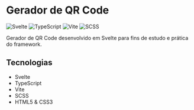 # Gerador de QR Code

![Svelte](https://img.shields.io/badge/svelte-%23FF3E00.svg?style=for-the-badge&logo=svelte&logoColor=white)
![TypeScript](https://img.shields.io/badge/typescript-%23007ACC.svg?style=for-the-badge&logo=typescript&logoColor=white)
![Vite](https://img.shields.io/badge/vite-%23646CFF.svg?style=for-the-badge&logo=vite&logoColor=white)
![SCSS](https://img.shields.io/badge/SCSS-%23CD6799.svg?style=for-the-badge&logo=sass&logoColor=white)

Gerador de QR Code desenvolvido em Svelte para fins de estudo e prática do framework.

## Tecnologias

- Svelte
- TypeScript
- Vite
- SCSS
- HTML5 & CSS3
